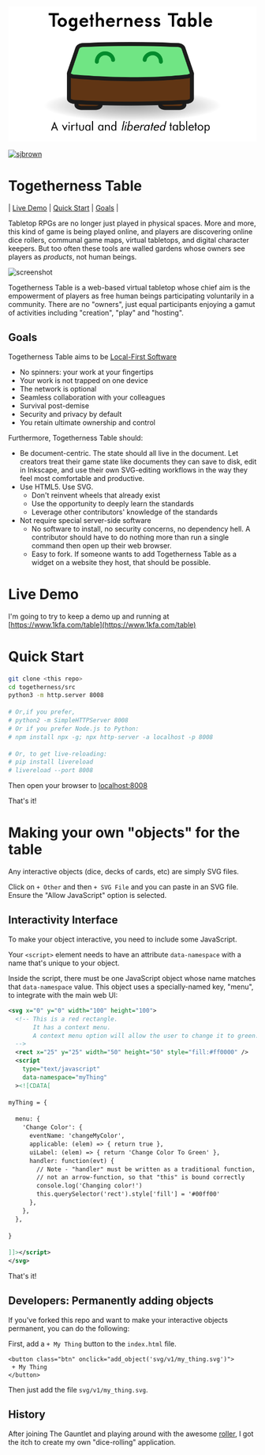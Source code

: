 ![logo](images/wordmark.png)


[![sjbrown](https://circleci.com/gh/sjbrown/togetherness.svg?style=svg)](https://circleci.com/gh/sjbrown/togetherness)

# Togetherness Table

| [Live Demo](#live-demo) | [Quick Start](#quick-start) | [Goals](#goals) |

Tabletop RPGs are no longer just played in physical spaces. More and more,
this kind of game is being played online, and players are
discovering online dice rollers, communal game maps, virtual tabletops,
and digital character keepers. But too often these tools are walled
gardens whose owners see players as *products*, not human beings.

![screenshot](images/screenshot01.png)

Togetherness Table is a web-based virtual tabletop whose chief aim is
the empowerment of players as free human beings participating voluntarily
in a community. There are no "owners", just equal participants enjoying a
gamut of activities including "creation", "play" and "hosting".

## Goals

Togetherness Table aims to be
[Local-First Software](https://www.inkandswitch.com/local-first.html)

 * No spinners: your work at your fingertips
 * Your work is not trapped on one device
 * The network is optional
 * Seamless collaboration with your colleagues
 * Survival post-demise
 * Security and privacy by default
 * You retain ultimate ownership and control

Furthermore, Togetherness Table should:

 * Be document-centric. The state should all live in the document. Let
   creators treat their game state like documents they can save to disk,
   edit in Inkscape, and use their own SVG-editing workflows in the way
   they feel most comfortable and productive.
 * Use HTML5. Use SVG.
   * Don't reinvent wheels that already exist
   * Use the opportunity to deeply learn the standards
   * Leverage other contributors' knowledge of the standards
 * Not require special server-side software
   * No software to install, no security concerns, no dependency hell.
     A contributor should have to do nothing more than run a single command
     then open up their web browser.
   * Easy to fork.  If someone wants to add Togetherness Table as a widget
     on a website they host, that should be possible.

# Live Demo

I'm going to try to keep a demo up and running at
[https://www.1kfa.com/table](https://www.1kfa.com/table)

# Quick Start

```bash
git clone <this repo>
cd togetherness/src
python3 -m http.server 8008

# Or,if you prefer,
# python2 -m SimpleHTTPServer 8008
# Or if you prefer Node.js to Python:
# npm install npx -g; npx http-server -a localhost -p 8008

# Or, to get live-reloading:
# pip install livereload
# livereload --port 8008
```

Then open your browser to [localhost:8008](http://localhost:8008/)

That's it!

# Making your own "objects" for the table

Any interactive objects (dice, decks of cards, etc) are simply SVG files.

Click on `+ Other` and then `+ SVG File` and you can paste in an SVG
file.  Ensure the "Allow JavaScript" option is selected.

## Interactivity Interface

To make your object interactive, you need to include some JavaScript.

Your `<script>` element needs to have an attribute `data-namespace`
with a name that's unique to your object.

Inside the script, there must be one JavaScript object whose name
matches that `data-namespace` value. This object uses a specially-named
key, "menu", to integrate with the main web UI:


```xml
<svg x="0" y="0" width="100" height="100">
  <!-- This is a red rectangle.
       It has a context menu.
       A context menu option will allow the user to change it to green.
  -->
  <rect x="25" y="25" width="50" height="50" style="fill:#ff0000" />
  <script
    type="text/javascript"
    data-namespace="myThing"
  ><![CDATA[

myThing = {

  menu: {
    'Change Color': {
      eventName: 'changeMyColor',
      applicable: (elem) => { return true },
      uiLabel: (elem) => { return 'Change Color To Green' },
      handler: function(evt) {
        // Note - "handler" must be written as a traditional function,
        // not an arrow-function, so that "this" is bound correctly
        console.log('Changing color!')
        this.querySelector('rect').style['fill'] = '#00ff00'
      },
    },
  },

}

]]></script>
</svg>
```

That's it!

## Developers: Permanently adding objects

If you've forked this repo and want to make your interactive objects
permanent, you can do the following:

First, add a `+ My Thing` button to the `index.html` file.

```
<button class="btn" onclick="add_object('svg/v1/my_thing.svg')">
 + My Thing
</button>
```

Then just add the file `svg/v1/my_thing.svg`.

## History

After joining The Gauntlet and playing around with the awesome
[roller](https://github.com/shanel/roller),
I got the itch to create my own "dice-rolling" application.


